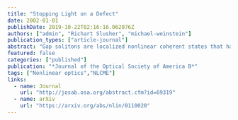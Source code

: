 ```yaml
---
title: "Stopping Light on a Defect"
date: 2002-01-01
publishDate: 2019-10-22T02:16:16.062076Z
authors: ["admin", "Richart Slusher", "michael-weinstein"]
publication_types: ["article-journal"]
abstract: "Gap solitons are localized nonlinear coherent states that have been shown both theoretically and experimentally to propagate in periodic structures. Although theory allows for their propagation at any speed v, between 0 and c, they have been observed in experiments at speeds of approximately 50% of c. It is of scientific and technological interest to trap gap solitons. We first introduce an explicit multiparameter family of periodic structures with localized defects, which support linear defect modes. These linear defect modes are shown to persist into the nonlinear regime, as nonlinear defect modes. Using mathematical analysis and numerical simulations, we then investigate the capture of an incident gap soliton by these defects. The mechanism of capture of a gap soliton is resonant transfer of its energy to nonlinear defect modes. We introduce a useful bifurcation diagram from which information on the parameter regimes of gap-soliton capture, reflection, and transmission can be obtained by simple conservation of energy and resonant energy transfer principles. "
featured: false
categories: ["published"]
publication: "*Journal of the Optical Society of America B*"
tags: ["Nonlinear optics","NLCME"]
links:
  - name: Journal
    url: "http://josab.osa.org/abstract.cfm?id=69319"
  - name: arXiv
    url: "https://arxiv.org/abs/nlin/0110020"
---
```


